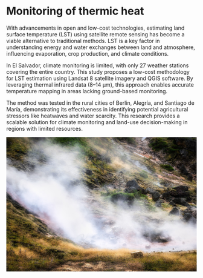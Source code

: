 # Monitoring of thermic heat

With advancements in open and low-cost technologies, estimating land surface temperature (LST) using satellite remote sensing has become a viable alternative to traditional methods. LST is a key factor in understanding energy and water exchanges between land and atmosphere, influencing evaporation, crop production, and climate conditions.

In El Salvador, climate monitoring is limited, with only 27 weather stations covering the entire country. This study proposes a low-cost methodology for LST estimation using Landsat 8 satellite imagery and QGIS software. By leveraging thermal infrared data (8–14 μm), this approach enables accurate temperature mapping in areas lacking ground-based monitoring.

The method was tested in the rural cities of Berlin, Alegría, and Santiago de María, demonstrating its effectiveness in identifying potential agricultural stressors like heatwaves and water scarcity. This research provides a scalable solution for climate monitoring and land-use decision-making in regions with limited resources.

![thermal.jpg](../images_index/thermal.jpg)